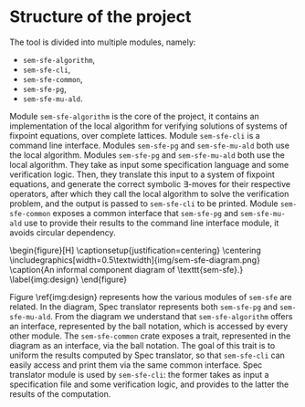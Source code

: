 # Structure of the project

The tool is divided into multiple modules, namely:

 - `sem-sfe-algorithm`,
 - `sem-sfe-cli`,
 - `sem-sfe-common`,
 - `sem-sfe-pg`,
 - `sem-sfe-mu-ald`.

Module `sem-sfe-algorithm` is the core of the project, it contains an implementation
of the local algorithm for verifying solutions of systems of fixpoint equations,
over complete lattices.
Module `sem-sfe-cli` is a command line interface.
Modules `sem-sfe-pg` and `sem-sfe-mu-ald` both use the local algorithm.
Modules `sem-sfe-pg` and `sem-sfe-mu-ald` both use the local algorithm.
They take as input some specification language and some verification logic.
Then, they translate this input to a system of fixpoint equations, and generate
the correct symbolic $\exists$-moves for their respective operators,
after which they call the local algorithm to solve the verification problem,
and the output is passed to `sem-sfe-cli` to be printed.
Module `sem-sfe-common` exposes a common interface that
`sem-sfe-pg` and `sem-sfe-mu-ald` use to provide their results to the command line
interface module, it avoids circular dependency.

<!-- //www.plantuml.com/plantuml/png/ROy_2uCm4CNt-nH7fouHT2mYIYTdtQJ3eQSLygSawLJwtNjgnGubGnw_ztk1b26IZq-ZOVHa60CR5KR65tJVg4XFpi_nRcv80PiAkkR1FKPFDcYApc-yFHQzdbScDymsiX-fPpp94LYdFw8pnjbjV_sZPb1dgDHIDYtcIR8yUS4y7rZpH96B0kfqDIgGIj9PLYBlwQ3fJYMzeMGxoAy_ -->

\begin{figure}[H]
\captionsetup{justification=centering}
\centering
\includegraphics[width=0.5\textwidth]{img/sem-sfe-diagram.png}
\caption{An informal component diagram of \texttt{sem-sfe}.}
\label{img:design}
\end{figure}

Figure \ref{img:design} represents how the various modules of `sem-sfe` are
related. In the diagram, Spec translator represents both `sem-sfe-pg` and
`sem-sfe-mu-ald`. From the diagram we understand that `sem-sfe-algorithm` offers
an interface, represented by the ball notation, which is accessed by every other
module. The `sem-sfe-common` crate exposes a trait, represented in the diagram
as an interface, via the ball notation.
The goal of this trait is to uniform the results computed by Spec translator,
so that `sem-sfe-cli` can easily access and print them via the same
common interface.
Spec translator module is used by `sem-sfe-cli`: the former
takes as input a specification file and some verification logic, and provides
to the latter the results of the computation.
